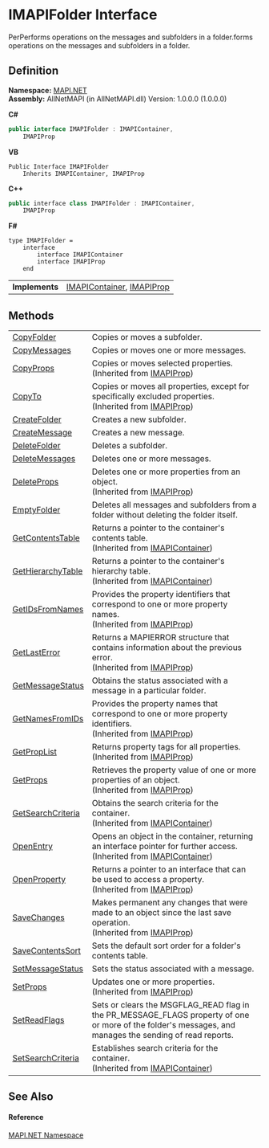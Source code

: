 # IMAPIFolder Interface


PerPerforms operations on the messages and subfolders in a folder.forms operations on the messages and subfolders in a folder.



## Definition
**Namespace:** <a href="5bef4637-66f8-16d4-e5f4-4d0da57a1538.md">MAPI.NET</a>  
**Assembly:** AllNetMAPI (in AllNetMAPI.dll) Version: 1.0.0.0 (1.0.0.0)

**C#**
``` C#
public interface IMAPIFolder : IMAPIContainer, 
	IMAPIProp
```
**VB**
``` VB
Public Interface IMAPIFolder
	Inherits IMAPIContainer, IMAPIProp
```
**C++**
``` C++
public interface class IMAPIFolder : IMAPIContainer, 
	IMAPIProp
```
**F#**
``` F#
type IMAPIFolder = 
    interface
        interface IMAPIContainer
        interface IMAPIProp
    end
```

<table><tr><td><strong>Implements</strong></td><td><a href="d9a68088-6545-338f-9dc8-439874dbd7a1.md">IMAPIContainer</a>, <a href="a20f5817-5533-814e-fd1d-0d3a9179b1b4.md">IMAPIProp</a></td></tr>
</table>



## Methods
<table>
<tr>
<td><a href="6eb0ecd5-49cf-acec-942d-3bb6f67b94e4.md">CopyFolder</a></td>
<td>Copies or moves a subfolder.</td></tr>
<tr>
<td><a href="b90ef9a3-d3e7-df5f-0299-37bbcce14595.md">CopyMessages</a></td>
<td>Copies or moves one or more messages.</td></tr>
<tr>
<td><a href="ee81fc2f-a117-6a66-c47d-05642d1e885b.md">CopyProps</a></td>
<td>Copies or moves selected properties.<br />(Inherited from <a href="a20f5817-5533-814e-fd1d-0d3a9179b1b4.md">IMAPIProp</a>)</td></tr>
<tr>
<td><a href="446da6c3-cf56-9eae-0067-556449bcbd5e.md">CopyTo</a></td>
<td>Copies or moves all properties, except for specifically excluded properties.<br />(Inherited from <a href="a20f5817-5533-814e-fd1d-0d3a9179b1b4.md">IMAPIProp</a>)</td></tr>
<tr>
<td><a href="3413e3c5-805a-bfdf-aeff-ad1b982b5aed.md">CreateFolder</a></td>
<td>Creates a new subfolder.</td></tr>
<tr>
<td><a href="765f306b-b09e-7256-a36b-484436dfd371.md">CreateMessage</a></td>
<td>Creates a new message.</td></tr>
<tr>
<td><a href="79930676-adbf-caf5-0be7-9748071210a6.md">DeleteFolder</a></td>
<td>Deletes a subfolder.</td></tr>
<tr>
<td><a href="437a515c-7423-048d-3bcd-876e1360890e.md">DeleteMessages</a></td>
<td>Deletes one or more messages.</td></tr>
<tr>
<td><a href="de4d890c-a0fc-36d1-40df-acfc7f56bd36.md">DeleteProps</a></td>
<td>Deletes one or more properties from an object.<br />(Inherited from <a href="a20f5817-5533-814e-fd1d-0d3a9179b1b4.md">IMAPIProp</a>)</td></tr>
<tr>
<td><a href="bb386267-88d2-78a3-9903-fd44b882e064.md">EmptyFolder</a></td>
<td>Deletes all messages and subfolders from a folder without deleting the folder itself.</td></tr>
<tr>
<td><a href="e92fabd0-740f-da0f-41c3-00a82fb629c2.md">GetContentsTable</a></td>
<td>Returns a pointer to the container's contents table.<br />(Inherited from <a href="d9a68088-6545-338f-9dc8-439874dbd7a1.md">IMAPIContainer</a>)</td></tr>
<tr>
<td><a href="6c278cc0-b3d6-cb73-c905-eeb908b21026.md">GetHierarchyTable</a></td>
<td>Returns a pointer to the container's hierarchy table.<br />(Inherited from <a href="d9a68088-6545-338f-9dc8-439874dbd7a1.md">IMAPIContainer</a>)</td></tr>
<tr>
<td><a href="78a82640-fb2e-3f54-a035-1861c1703d42.md">GetIDsFromNames</a></td>
<td>Provides the property identifiers that correspond to one or more property names.<br />(Inherited from <a href="a20f5817-5533-814e-fd1d-0d3a9179b1b4.md">IMAPIProp</a>)</td></tr>
<tr>
<td><a href="5bef0dfc-c21a-ed22-b4b6-aebbc8ed696a.md">GetLastError</a></td>
<td>Returns a MAPIERROR structure that contains information about the previous error.<br />(Inherited from <a href="a20f5817-5533-814e-fd1d-0d3a9179b1b4.md">IMAPIProp</a>)</td></tr>
<tr>
<td><a href="d02dde67-591d-afd1-128a-77e544323986.md">GetMessageStatus</a></td>
<td>Obtains the status associated with a message in a particular folder.</td></tr>
<tr>
<td><a href="c216ad5d-2e67-c43f-71c9-960c28fe4cea.md">GetNamesFromIDs</a></td>
<td>Provides the property names that correspond to one or more property identifiers.<br />(Inherited from <a href="a20f5817-5533-814e-fd1d-0d3a9179b1b4.md">IMAPIProp</a>)</td></tr>
<tr>
<td><a href="1fdf6ea2-4ee7-da0d-7329-a223aa9dc8dd.md">GetPropList</a></td>
<td>Returns property tags for all properties.<br />(Inherited from <a href="a20f5817-5533-814e-fd1d-0d3a9179b1b4.md">IMAPIProp</a>)</td></tr>
<tr>
<td><a href="eed91d74-f874-f174-2f2d-a0cbf2224590.md">GetProps</a></td>
<td>Retrieves the property value of one or more properties of an object.<br />(Inherited from <a href="a20f5817-5533-814e-fd1d-0d3a9179b1b4.md">IMAPIProp</a>)</td></tr>
<tr>
<td><a href="7bc892c9-d9e1-3921-fbad-d066473c99cc.md">GetSearchCriteria</a></td>
<td>Obtains the search criteria for the container.<br />(Inherited from <a href="d9a68088-6545-338f-9dc8-439874dbd7a1.md">IMAPIContainer</a>)</td></tr>
<tr>
<td><a href="c7271b94-50c8-728e-b0fe-5203c4053d09.md">OpenEntry</a></td>
<td>Opens an object in the container, returning an interface pointer for further access.<br />(Inherited from <a href="d9a68088-6545-338f-9dc8-439874dbd7a1.md">IMAPIContainer</a>)</td></tr>
<tr>
<td><a href="a82109dc-9148-ad78-11ae-7aa020efd430.md">OpenProperty</a></td>
<td>Returns a pointer to an interface that can be used to access a property.<br />(Inherited from <a href="a20f5817-5533-814e-fd1d-0d3a9179b1b4.md">IMAPIProp</a>)</td></tr>
<tr>
<td><a href="d26a32e5-3da7-0464-9459-2ad44613db5b.md">SaveChanges</a></td>
<td>Makes permanent any changes that were made to an object since the last save operation.<br />(Inherited from <a href="a20f5817-5533-814e-fd1d-0d3a9179b1b4.md">IMAPIProp</a>)</td></tr>
<tr>
<td><a href="4506d010-6f84-e6ad-966b-09e38a90956f.md">SaveContentsSort</a></td>
<td>Sets the default sort order for a folder's contents table.</td></tr>
<tr>
<td><a href="3e764616-e649-a26e-3d63-36478f884f68.md">SetMessageStatus</a></td>
<td>Sets the status associated with a message.</td></tr>
<tr>
<td><a href="f1a2ab65-b81f-ec0c-d947-814cdecceca2.md">SetProps</a></td>
<td>Updates one or more properties.<br />(Inherited from <a href="a20f5817-5533-814e-fd1d-0d3a9179b1b4.md">IMAPIProp</a>)</td></tr>
<tr>
<td><a href="ab07be11-6537-b27d-daea-d25bf4c49d65.md">SetReadFlags</a></td>
<td>Sets or clears the MSGFLAG_READ flag in the PR_MESSAGE_FLAGS property of one or more of the folder's messages, and manages the sending of read reports.</td></tr>
<tr>
<td><a href="941d135e-7dc0-fb50-9c83-a55461761656.md">SetSearchCriteria</a></td>
<td>Establishes search criteria for the container.<br />(Inherited from <a href="d9a68088-6545-338f-9dc8-439874dbd7a1.md">IMAPIContainer</a>)</td></tr>
</table>

## See Also


#### Reference
<a href="5bef4637-66f8-16d4-e5f4-4d0da57a1538.md">MAPI.NET Namespace</a>  
